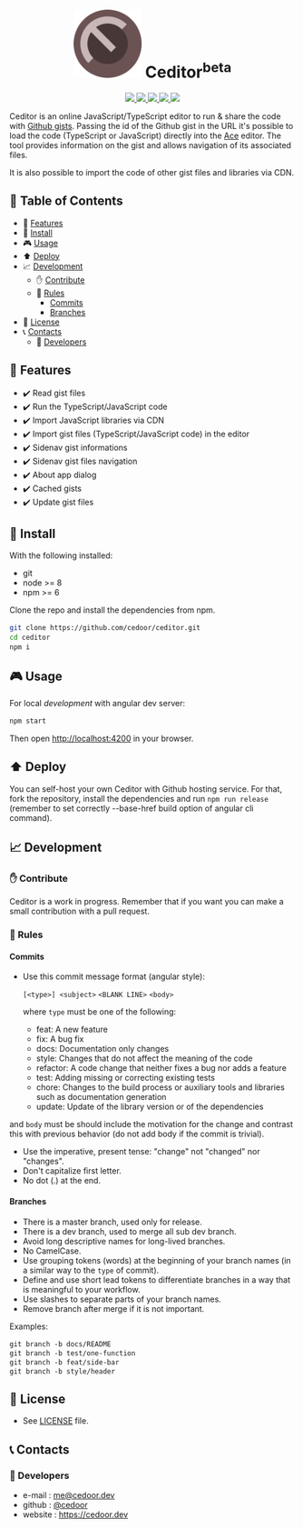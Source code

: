 <h1 align="center" title="Ceditor">
  <img width="120" alt="Ceditor logo" src="https://github.com/cedoor/ceditor/blob/master/resources/icon.png">
  Ceditor<sup>beta</sup>
</h1>

<p align="center">
  <a href="https://ceditor.cedoor.dev">
  	<img src="https://img.shields.io/badge/Ceditor-TS%2FJS%20online%20editor-green.svg">
  </a>
  <a href="https://david-dm.org/cedoor/ceditor">
  	<img src="https://img.shields.io/david/cedoor/ceditor.svg">
  </a>
  <a href="https://david-dm.org/cedoor/ceditor">
  	<img src="https://img.shields.io/david/dev/cedoor/ceditor.svg">
  </a>
  <a href="https://github.com/cedoor/ceditor/releases/latest">
    <img src="https://img.shields.io/github/release/cedoor/ceditor.svg">
  </a>
  <a href="LICENSE">
  	<img src="https://img.shields.io/github/license/cedoor/ceditor.svg?style=flat-square">
  </a>
</p>
  
Ceditor is an online JavaScript/TypeScript editor to run & share the code with [Github gists](https://gist.github.com). Passing the id of the Github gist in the URL it's possible to load the code (TypeScript or JavaScript) directly into the [Ace](https://ace.c9.io/) editor. The tool provides information on the gist and allows navigation of its associated files.

It is also possible to import the code of other gist files and libraries via CDN.

## :paperclip: Table of Contents
- :rocket: [Features](#rocket-features)
- :hammer: [Install](#hammer-install)
- :video_game: [Usage](#video_game-usage)
- :arrow_up: [Deploy](#arrow_up-deploy)
- :chart_with_upwards_trend: [Development](#chart_with_upwards_trend-development)
  - :raised_hand: [Contribute](#raised_hand-contribute)
  - :scroll: [Rules](#scroll-rules)
    - [Commits](#commits)
    - [Branches](#branches)
- :page_facing_up: [License](#page_facing_up-license)
- :telephone_receiver: [Contacts](#telephone_receiver-contacts)
  - :boy: [Developers](#boy-developers)

## :rocket: Features

- :heavy_check_mark: Read gist files
- :heavy_check_mark: Run the TypeScript/JavaScript code
- :heavy_check_mark: Import JavaScript libraries via CDN
- :heavy_check_mark: Import gist files (TypeScript/JavaScript code) in the editor
- :heavy_check_mark: Sidenav gist informations
- :heavy_check_mark: Sidenav gist files navigation
- :heavy_check_mark: About app dialog
- :heavy_check_mark: Cached gists
- :heavy_check_mark: Update gist files

## :hammer: Install

With the following installed:
- git
- node >= 8
- npm >= 6

Clone the repo and install the dependencies from npm.

```bash
git clone https://github.com/cedoor/ceditor.git
cd ceditor
npm i
```

## :video_game: Usage

For local *development* with angular dev server:

```bash
npm start
```

Then open [http://localhost:4200](http://localhost:4200) in your browser.

## :arrow_up: Deploy

You can self-host your own Ceditor with Github hosting service. For that, fork the repository, install the dependencies and run `npm run release` (remember to set correctly --base-href build option of angular cli command).

## :chart_with_upwards_trend: Development

### :raised_hand: Contribute

Ceditor is a work in progress. Remember that if you want you can make a small contribution with a pull request.

### :scroll: Rules

#### Commits

* Use this commit message format (angular style):  

    `[<type>] <subject>`
    `<BLANK LINE>`
    `<body>`

    where `type` must be one of the following:

    - feat: A new feature
    - fix: A bug fix
    - docs: Documentation only changes
    - style: Changes that do not affect the meaning of the code
    - refactor: A code change that neither fixes a bug nor adds a feature
    - test: Adding missing or correcting existing tests
    - chore: Changes to the build process or auxiliary tools and libraries such as documentation generation
    - update: Update of the library version or of the dependencies

and `body` must be should include the motivation for the change and contrast this with previous behavior (do not add body if the commit is trivial). 

* Use the imperative, present tense: "change" not "changed" nor "changes".
* Don't capitalize first letter.
* No dot (.) at the end.

#### Branches

* There is a master branch, used only for release.
* There is a dev branch, used to merge all sub dev branch.
* Avoid long descriptive names for long-lived branches.
* No CamelCase.
* Use grouping tokens (words) at the beginning of your branch names (in a similar way to the `type` of commit).
* Define and use short lead tokens to differentiate branches in a way that is meaningful to your workflow.
* Use slashes to separate parts of your branch names.
* Remove branch after merge if it is not important.

Examples:
    
    git branch -b docs/README
    git branch -b test/one-function
    git branch -b feat/side-bar
    git branch -b style/header

## :page_facing_up: License
* See [LICENSE](https://github.com/cedoor/ceditor/blob/master/LICENSE) file.

## :telephone_receiver: Contacts
### :boy: Developers
* e-mail : me@cedoor.dev
* github : [@cedoor](https://github.com/cedoor)
* website : https://cedoor.dev
